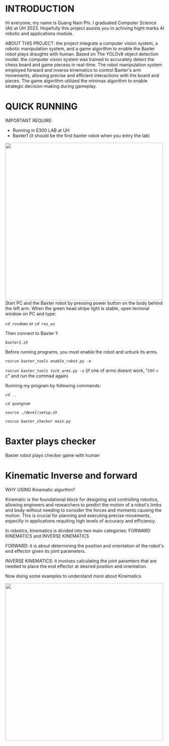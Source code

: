 
# INTRODUCTION
Hi everyone, my name is Quang Nam Phi. I graduated Computer Science (AI) at UH 2023. Hopefully this project assists you in achiving hight marks AI robotic and applications module.

ABOUT THIS PROJECT: the project integrate a computer vision system, a robotic manipulation system, and a game algorithm to enable the Baxter robot plays draughts with human. Based on The YOLOv8 object detection model. the computer vision system was trained to accurately detect the chess board and game piecess in real-time. The robot manipulation system employed forward and inverse kinematics to control Baxter's arm movements, allowing precise and efficient interactions with the board and pieces. The game algorithm utilized the minimax algorithm to enable strategic decision-making during gameplay.

# QUICK RUNNING 
IMPORTANT REQUIRE:
- Running in E300 LAB at UH
- Baxter1 (it should be the first baxter robot when you entry the lab)
 <img src="https://github.com/Kun10x/Baxter/blob/main/images/495f5bde30849adac395.jpg" width="500">
Start PC and the Baxter robot by pressing power button on the body behind the left arm.
When the green head stripe light is stable, open terminal window on PC and type:

_`cd rosdemo`_ or _`cd ros_ws`_

Then connect to Baxter 1:

_`baxter1.sh`_

Before running programs, you must enable the robot and untuck its arms. 

_`rosrun baxter_tools enable_robot.py -e`_

_`rosrun baxter_tools tuck_arms.py -u`_  (if one of arms doesnt work, "ctrl + c" and run the commad again)

Running my program by following commands:

_`cd ..`_ 

_`cd quangnam`_

_`source ./devel/setup.sh`_

_`rosrun baxter_checker main.py`_











# Baxter plays checker
Baxter robot plays checker game with human
# Kinematic Inverse and forward
WHY USING Kinematic algorthm?

Kinematic is the foundational block for designing and controlling robotics, allowing engineers and researchers to predict the motion of a robot's limbs and body without needing to consider the forces and moments causing the motion. This is crucial for planning and executing precise movements, especilly in applications requiting high levels of accuracy and efficiency. 

In robotics, kinematics is divided into two main categories: FORWARD KINEMATICS and INVERSE KINEMATICS

FORWARD: it is about determining the position and orientation of the robot's end effector given its joint parameters.

INVERSE KINEMATICS: it involves calculating the joint paramters that are needed to place the end effector at desired position and orientation.

Now doing some examples to understand more about Kinematics

<img src="https://github.com/Kun10x/Baxter/blob/main/images/Baxters-joints-Rethink-Robotics-also-provides-Joint-Velocity-Wobbler-Example-where.png" width="500">



